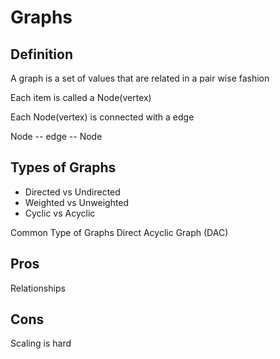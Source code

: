 # Graphs

## Definition

A graph is a set of values that are related in a pair wise fashion

Each item is called a Node(vertex)

Each Node(vertex) is connected with a edge

Node -- edge -- Node

## Types of Graphs

- Directed vs Undirected
- Weighted vs Unweighted
- Cyclic vs Acyclic

Common Type of Graphs
Direct Acyclic Graph (DAC)

## Pros

Relationships

## Cons

Scaling is hard
